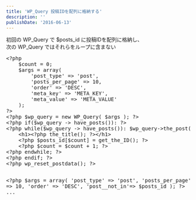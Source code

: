 ```yaml
---
title: 'WP_Query 投稿IDを配列に格納する'
description: ''
publishDate: '2016-06-13'
---
```


<p>初回の WP_Query で $posts_id に投稿IDを配列に格納し、<br>
次の WP_Query ではそれらをループに含まない</p>
<pre class="brush: php; title: ; notranslate" title="">&lt;?php
	$count = 0;
	$args = array(
		'post_type' =&gt; 'post',
		'posts_per_page' =&gt; 10,
		'order' =&gt; 'DESC',
		'meta_key' =&gt; 'META_KEY',
		'meta_value' =&gt; 'META_VALUE'
	);
?&gt;
&lt;?php $wp_query = new WP_Query( $args ); ?&gt;
&lt;?php if($wp_query -&gt; have_posts()): ?&gt;
&lt;?php while($wp_query -&gt; have_posts()): $wp_query-&gt;the_post();?&gt;
	&lt;h1&gt;&lt;?php the_title(); ?&gt;&lt;/h1&gt;
	&lt;?php $posts_id[$count] = get_the_ID(); ?&gt;
	&lt;?php $count = $count + 1; ?&gt;
&lt;?php endwhile; ?&gt;
&lt;?php endif; ?&gt;
&lt;?php wp_reset_postdata(); ?&gt;

&lt;?php
	$args = array(
		'post_type' =&gt; 'post',
		'posts_per_page' =&gt; 10,
		'order' =&gt; 'DESC',
		'post__not_in'=&gt; $posts_id
	);
?&gt;
...
</pre>

